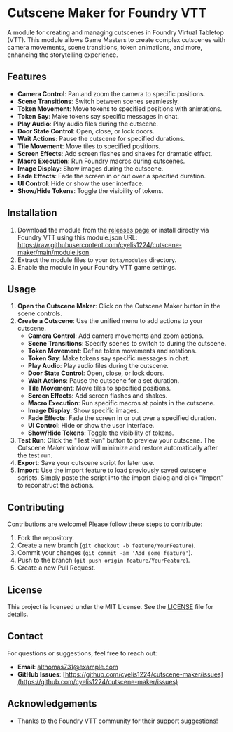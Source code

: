 # Cutscene Maker for Foundry VTT

A module for creating and managing cutscenes in Foundry Virtual Tabletop (VTT). This module allows Game Masters to create complex cutscenes with camera movements, scene transitions, token animations, and more, enhancing the storytelling experience.

## Features

- **Camera Control**: Pan and zoom the camera to specific positions.
- **Scene Transitions**: Switch between scenes seamlessly.
- **Token Movement**: Move tokens to specified positions with animations.
- **Token Say**: Make tokens say specific messages in chat.
- **Play Audio**: Play audio files during the cutscene.
- **Door State Control**: Open, close, or lock doors.
- **Wait Actions**: Pause the cutscene for specified durations.
- **Tile Movement**: Move tiles to specified positions.
- **Screen Effects**: Add screen flashes and shakes for dramatic effect.
- **Macro Execution**: Run Foundry macros during cutscenes.
- **Image Display**: Show images during the cutscene.
- **Fade Effects**: Fade the screen in or out over a specified duration.
- **UI Control**: Hide or show the user interface.
- **Show/Hide Tokens**: Toggle the visibility of tokens.

## Installation

1. Download the module from the [releases page](https://github.com/cyelis1224/CM4Foundry/releases) or install directly via Foundry VTT using this module.json URL: https://raw.githubusercontent.com/cyelis1224/cutscene-maker/main/module.json.
2. Extract the module files to your `Data/modules` directory.
3. Enable the module in your Foundry VTT game settings.

## Usage

1. **Open the Cutscene Maker**: Click on the Cutscene Maker button in the scene controls.
2. **Create a Cutscene**: Use the unified menu to add actions to your cutscene.
   - **Camera Control**: Add camera movements and zoom actions.
   - **Scene Transitions**: Specify scenes to switch to during the cutscene.
   - **Token Movement**: Define token movements and rotations.
   - **Token Say**: Make tokens say specific messages in chat.
   - **Play Audio**: Play audio files during the cutscene.
   - **Door State Control**: Open, close, or lock doors.
   - **Wait Actions**: Pause the cutscene for a set duration.
   - **Tile Movement**: Move tiles to specified positions.
   - **Screen Effects**: Add screen flashes and shakes.
   - **Macro Execution**: Run specific macros at points in the cutscene.
   - **Image Display**: Show specific images.
   - **Fade Effects**: Fade the screen in or out over a specified duration.
   - **UI Control**: Hide or show the user interface.
   - **Show/Hide Tokens**: Toggle the visibility of tokens.
3. **Test Run**: Click the "Test Run" button to preview your cutscene. The Cutscene Maker window will minimize and restore automatically after the test run.
4. **Export**: Save your cutscene script for later use.
5. **Import**: Use the import feature to load previously saved cutscene scripts. Simply paste the script into the import dialog and click "Import" to reconstruct the actions.

## Contributing

Contributions are welcome! Please follow these steps to contribute:

1. Fork the repository.
2. Create a new branch (`git checkout -b feature/YourFeature`).
3. Commit your changes (`git commit -am 'Add some feature'`).
4. Push to the branch (`git push origin feature/YourFeature`).
5. Create a new Pull Request.

## License

This project is licensed under the MIT License. See the [LICENSE](LICENSE) file for details.

## Contact

For questions or suggestions, feel free to reach out:

- **Email**: althomas731@example.com
- **GitHub Issues**: [https://github.com/cyelis1224/cutscene-maker/issues](https://github.com/cyelis1224/cutscene-maker/issues)

## Acknowledgements

- Thanks to the Foundry VTT community for their support suggestions!

